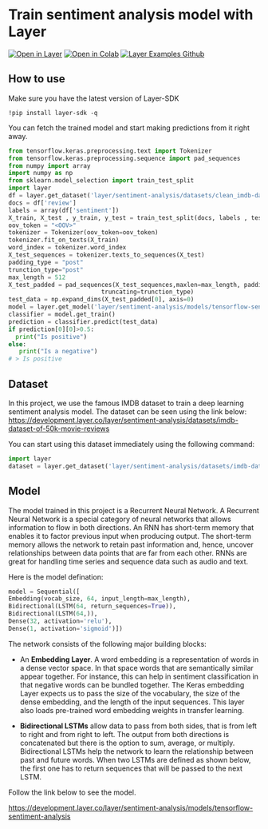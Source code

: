 # Train sentiment analysis model with Layer

[![Open in Layer](https://development.layer.co/assets/badge.svg)](https://development.layer.co/layer/sentiment-analysis) 
[![Open in Colab](https://colab.research.google.com/assets/colab-badge.svg)](https://colab.research.google.com/github/layerai/examples/blob/main/sentiment-analysis/sentiment_analysis.ipynb) 
[![Layer Examples Github](https://badgen.net/badge/icon/github?icon=github&label)](https://github.com/layerai/examples/tree/main/sentiment-analysis)

## How to use

Make sure you have the latest version of Layer-SDK
```
!pip install layer-sdk -q
```

You can fetch the trained model and start making predictions from it right away. 
```python
from tensorflow.keras.preprocessing.text import Tokenizer
from tensorflow.keras.preprocessing.sequence import pad_sequences
from numpy import array
import numpy as np
from sklearn.model_selection import train_test_split 
import layer
df = layer.get_dataset('layer/sentiment-analysis/datasets/clean_imdb-dataset-of-50k-movie-reviews').to_pandas()
docs = df['review']
labels = array(df['sentiment'])
X_train, X_test , y_train, y_test = train_test_split(docs, labels , test_size = 0.20, random_state=0)
oov_token = "<OOV>"
tokenizer = Tokenizer(oov_token=oov_token)
tokenizer.fit_on_texts(X_train)
word_index = tokenizer.word_index
X_test_sequences = tokenizer.texts_to_sequences(X_test)
padding_type = "post"
trunction_type="post"
max_length = 512
X_test_padded = pad_sequences(X_test_sequences,maxlen=max_length, padding=padding_type,
                          truncating=trunction_type)
test_data = np.expand_dims(X_test_padded[0], axis=0)
model = layer.get_model('layer/sentiment-analysis/models/tensorflow-sentiment-analysis')
classifier = model.get_train()
prediction = classifier.predict(test_data)
if prediction[0][0]>0.5:
  print("Is positive")
else:
   print("Is a negative")
# > Is positive
```
## Dataset
In this project, we use the famous IMDB dataset to train a deep learning sentiment analysis model. 
The dataset can be seen using the link below: 
https://development.layer.co/layer/sentiment-analysis/datasets/imdb-dataset-of-50k-movie-reviews

You can start using this dataset immediately using the following command: 
```python
import layer
dataset = layer.get_dataset('layer/sentiment-analysis/datasets/imdb-dataset-of-50k-movie-reviews').to_pandas()


```
## Model
The model trained in this project is a Recurrent Neural Network. A Recurrent Neural Network is a special category of neural
networks that allows information to flow in both directions. An RNN has short-term memory that enables it to factor previous 
input when producing output. The short-term memory allows the network to retain past information and, hence, uncover
relationships between data points that are far from each other. RNNs are great for handling time series and sequence data such as audio and text.

Here is the model defination: 
```python
model = Sequential([
Embedding(vocab_size, 64, input_length=max_length),
Bidirectional(LSTM(64, return_sequences=True)),
Bidirectional(LSTM(64,)),
Dense(32, activation='relu'),
Dense(1, activation='sigmoid')])
```
The network consists of the following major building blocks:

- An **Embedding Layer**. A word embedding is a representation of words in a dense vector space. 
  In that space words that are semantically similar appear together. For instance, this can help in sentiment 
  classification in that negative words can be bundled together. The Keras embedding Layer expects us to pass the size of the vocabulary, the size of the dense embedding, and the length 
of the input sequences. This layer also loads pre-trained word embedding weights in transfer learning.


- **Bidirectional LSTMs** allow data to pass from both sides, that is from left to right and from right to left. 
  The output from both directions is concatenated but there is the option to sum, average, or multiply. 
  Bidirectional LSTMs help the network to learn the relationship between past and future words.  When two LSTMs are defined as shown below, the first one has to return sequences that will be passed to the next LSTM.

Follow the link below to see the model. 
  
https://development.layer.co/layer/sentiment-analysis/models/tensorflow-sentiment-analysis